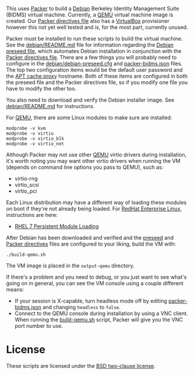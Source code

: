 This uses [Packer](http://www.packer.io/) to build a
[Debian](http://www.debian.org/) Berkeley Identity Management Suite (BIDMS)
virtual machine.  Currently, a [QEMU](http://www.qemu.org/) virtual machine
image is created.  Our [Packer directives file](packer-bidms.json) also has
a [VirtualBox](http://www.virtualbox.org/) provisioner however this not yet
well tested and is, for the most part, currently unused.

Packer must be installed to run these scripts to build the virtual machine. 
See the [debian/README.md](debian/README.md) file for information regarding
the [Debian preseed file](debian/debian-preseed.cfg), which automates Debian
installation in conjunction with the [Packer directives
file](packer-bidms.json).  There are a few things you will probably need to
configure in the [debian/debian-preseed.cfg](debian/debian-preseed.cfg) and
[packer-bidms.json](packer-bidms.json) files.  The top two configuration
items would be the default user password and the [APT cache
proxy](http://github.com/calnet-oss/bidms-docker-apt-cacher) hostname.  Both
of these items are configured in both the preseed file and the Packer
directives file, so if you modify one file you have to modify the other too.

You also need to download and verify the Debian installer image.  See
[debian/README.md](debian/README.md) for instructions.

For [QEMU](http://www.qemu.org/), there are some Linux modules to make sure
are installed:
```
modprobe -v kvm
modprobe -v virtio
modprobe -v virtio_blk
modprobe -v virtio_net
```

Although Packer may not use other [QEMU](http://www.qemu.org/) virtio
drivers during installation, it's worth noting you may want other virtio
drivers when running the VM (depends on command line options you pass to
QEMU), such as:
* virtio-rng
* virtio_scsi
* virtio_pci

Each Linux distribution may have a different way of loading these modules on
boot if they're not already being loaded.  For [RedHat Enterprise
Linux](http://www.redhat.com/), instructions are here:
* [RHEL 7 Persistent Module Loading](https://access.redhat.com/documentation/en-US/Red_Hat_Enterprise_Linux/7/html/Kernel_Administration_Guide/sec-Persistent_Module_Loading.html)

After Debian has been downloaded and verified and the
[preseed](debian/debian-preseed.cfg) and [Packer
directives](packer-bidms.json) files are configured to your liking, build
the VM with:
```
./build-qemu.sh
```

The VM image is placed in the `output-qemu` directory.

If there's a problem and you need to debug, or you just want to see what's
going on in general, you can see the VM console using a couple different
means:
* If your session is X-capable, turn headless mode off by editing
[packer-bidms.json](packer-bidms.json) and changing `headless` to `false`.
* Connect to the QEMU console during installation by using a VNC client. 
When running the [build-qemu.sh](build-qemu.sh) script, Packer will give you
the VNC port number to use.

# License

These scripts are licensed under the [BSD two-clause license](LICENSE.txt).
